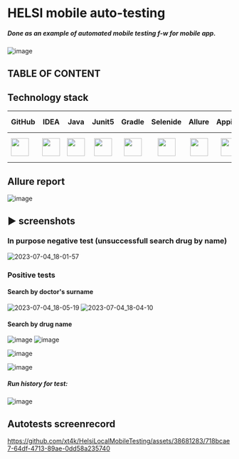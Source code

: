 # HELSI mobile auto-testing
##### Done as an example of automated mobile testing f-w for mobile app.
![image](https://github.com/xt4k/HelsiLocalMobileTesting/assets/38681283/ff3f7674-61a5-464a-92d5-ea0c367a0967)


## TABLE OF CONTENT

## Technology stack

| GitHub | IDEA | Java | Junit5 | Gradle | Selenide | Allure | Appium | SauceLabs | Android Studio | 
|:------ |:----:|:----:|:------:|:-----:|:---------:|:------:|:------:|:----------:|:------:|
| <img src="https://user-images.githubusercontent.com/38681283/120561870-048f0480-c40e-11eb-9ff8-c155f9d617c4.png" width="40" height="40"> | <img src="https://user-images.githubusercontent.com/38681283/120561799-e88b6300-c40d-11eb-91ba-d4103ef6d4b5.png" width="40" height="40"> | <img src="https://user-images.githubusercontent.com/38681283/120561837-f7721580-c40d-11eb-8590-7b3b0b5eb50d.png" width="40" height="40"> | <img src="https://user-images.githubusercontent.com/38681283/120562013-43bd5580-c40e-11eb-926f-1b8d3dc9e965.png" width="40" height="40"> | <img src="https://user-images.githubusercontent.com/38681283/120562398-fbeafe00-c40e-11eb-9fe7-3a641bf7115c.png" width="40" height="40"> | <img src="https://user-images.githubusercontent.com/38681283/120562458-1c1abd00-c40f-11eb-8ce8-2eb023f3e24f.png" width="40" height="40"> | <img src="https://user-images.githubusercontent.com/38681283/120562749-b5e26a00-c40f-11eb-91d9-641e254428c9.png" width="40" height="40"> | <img src="https://user-images.githubusercontent.com/38681283/120563090-72d4c680-c410-11eb-8a3f-2309be0a818f.png" width="40" height="40"> | <img src="https://github.com/xt4k/HelsiLocalMobileTesting/assets/38681283/d2ab30e3-1d96-4ee5-b49f-8d64f97e90ef.png" width="60" height="60">| <img src="https://user-images.githubusercontent.com/38681283/120563229-bf200680-c410-11eb-91a6-d54243d0cda6.png" width="40" height="40"> |

## Allure report
![image](https://github.com/xt4k/HelsiLocalMobileTesting/assets/38681283/2ccdd811-d410-42fe-86bf-204b8e2c40b7)

## :arrow_forward: screenshots
### In purpose negative test (unsuccessfull search drug by name)
![2023-07-04_18-01-57](https://github.com/xt4k/HelsiLocalMobileTesting/assets/38681283/63773537-ef75-43c2-9ab5-9b8b0b82a5a0)


### Positive tests
#### Search by doctor's surname
![2023-07-04_18-05-19](https://github.com/xt4k/HelsiLocalMobileTesting/assets/38681283/0a8d274c-b2a4-4e07-8ce9-551e5ae0b783)
![2023-07-04_18-04-10](https://github.com/xt4k/HelsiLocalMobileTesting/assets/38681283/2aba43f2-41a3-47c2-ad42-9a54c5e6fed1)



#### Search by drug name
![image](https://github.com/xt4k/HelsiLocalMobileTesting/assets/38681283/2e68e239-da92-48dc-ba2c-4d6a7c8ee704)
![image](https://github.com/xt4k/HelsiLocalMobileTesting/assets/38681283/d5bd389f-17e1-4148-b4d6-495b06f17a4a)


![image](https://github.com/xt4k/HelsiLocalMobileTesting/assets/38681283/2bf7a144-6480-4793-aaab-d782936a433e)

![image](https://github.com/xt4k/HelsiLocalMobileTesting/assets/38681283/d309b840-314a-4482-8130-7f990446fc8d)




##### Run history for test:
![image](https://github.com/xt4k/HelsiLocalMobileTesting/assets/38681283/4524537e-b9fc-440f-baba-c0d2ccb23524)



## Autotests screenrecord

https://github.com/xt4k/HelsiLocalMobileTesting/assets/38681283/718bcae7-64df-4713-89ae-0dd58a235740

